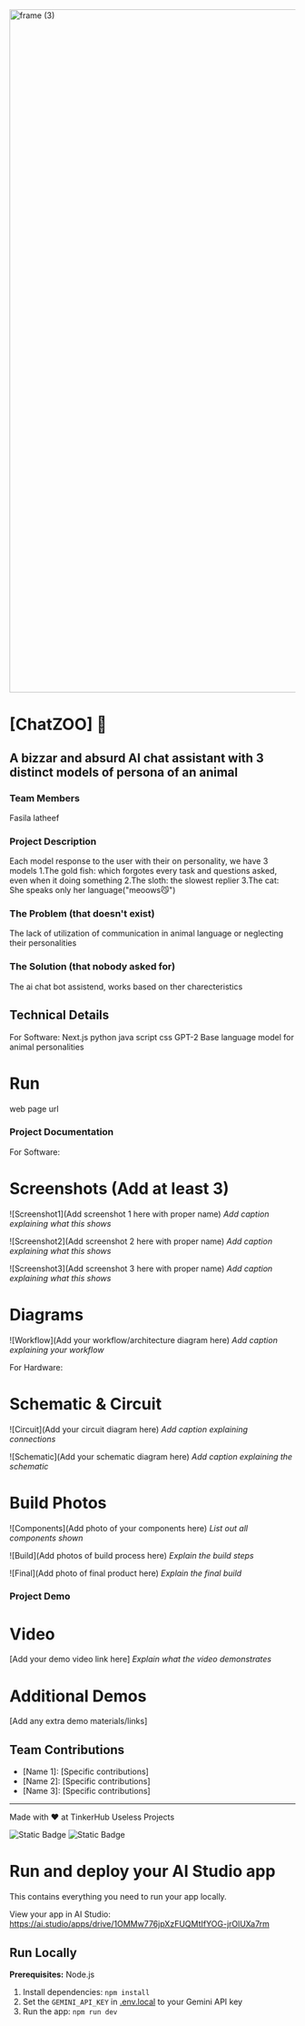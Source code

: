 <img width="3188" height="1202" alt="frame (3)" src="https://github.com/user-attachments/assets/517ad8e9-ad22-457d-9538-a9e62d137cd7" />


# [ChatZOO] 🎯


## A bizzar and absurd AI chat assistant with 3 distinct models of persona of an animal


### Team Members
Fasila latheef

### Project Description
Each model response to the user with their on personality, we have 3 models 
1.The gold fish: which forgotes every task and questions asked, even when it doing something
2.The sloth: the slowest replier
3.The cat: She speaks only her language("meoows😼")

### The Problem (that doesn't exist)
The lack of utilization of communication in animal language or neglecting their personalities

### The Solution (that nobody asked for)
The ai chat bot assistend, works based on ther charecteristics

## Technical Details

For Software:
Next.js
python
java script
css
GPT-2	Base language model for animal personalities	

# Run
web page url

### Project Documentation
For Software:

# Screenshots (Add at least 3)
![Screenshot1](Add screenshot 1 here with proper name)
*Add caption explaining what this shows*

![Screenshot2](Add screenshot 2 here with proper name)
*Add caption explaining what this shows*

![Screenshot3](Add screenshot 3 here with proper name)
*Add caption explaining what this shows*

# Diagrams
![Workflow](Add your workflow/architecture diagram here)
*Add caption explaining your workflow*

For Hardware:

# Schematic & Circuit
![Circuit](Add your circuit diagram here)
*Add caption explaining connections*

![Schematic](Add your schematic diagram here)
*Add caption explaining the schematic*

# Build Photos
![Components](Add photo of your components here)
*List out all components shown*

![Build](Add photos of build process here)
*Explain the build steps*

![Final](Add photo of final product here)
*Explain the final build*

### Project Demo
# Video
[Add your demo video link here]
*Explain what the video demonstrates*

# Additional Demos
[Add any extra demo materials/links]

## Team Contributions
- [Name 1]: [Specific contributions]
- [Name 2]: [Specific contributions]
- [Name 3]: [Specific contributions]

---
Made with ❤️ at TinkerHub Useless Projects 

![Static Badge](https://img.shields.io/badge/TinkerHub-24?color=%23000000&link=https%3A%2F%2Fwww.tinkerhub.org%2F)
![Static Badge](https://img.shields.io/badge/UselessProjects--25-25?link=https%3A%2F%2Fwww.tinkerhub.org%2Fevents%2FQ2Q1TQKX6Q%2FUseless%2520Projects)





# Run and deploy your AI Studio app

This contains everything you need to run your app locally.

View your app in AI Studio: https://ai.studio/apps/drive/1OMMw776jpXzFUQMtIfYOG-jrOlUXa7rm

## Run Locally

**Prerequisites:**  Node.js


1. Install dependencies:
   `npm install`
2. Set the `GEMINI_API_KEY` in [.env.local](.env.local) to your Gemini API key
3. Run the app:
   `npm run dev`

